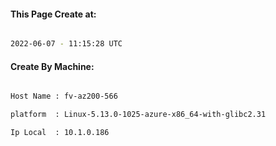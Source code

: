 
   
#### This Page Create at:

```bash

2022-06-07 - 11:15:28 UTC

```

#### Create By Machine:

```bash

Host Name : fv-az200-566

platform  : Linux-5.13.0-1025-azure-x86_64-with-glibc2.31

Ip Local  : 10.1.0.186

```

